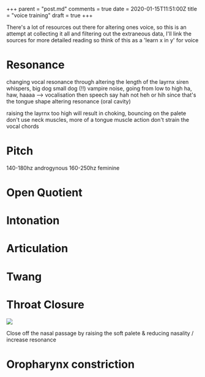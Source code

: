 +++
parent = "post.md"
comments = true
date = 2020-01-15T11:51:00Z
title = "voice training"
draft = true
+++

There's a lot of resources out there for altering ones voice, so this is an attempt at collecting it all and filtering out the extraneous data, I'll link the sources for more detailed reading so think of this as a 'learn x in y' for voice

# Resonance

changing vocal resonance through altering the length of the layrnx
siren whispers, big dog small dog
(!!) vampire noise, going from low to high
ha, haw, haaaa --> vocalisation then speech
say hah not heh or hih since that's the tongue shape altering resonance (oral cavity)

raising the layrnx too high will result in choking, bouncing on the palete
don't use neck muscles, more of a tongue muscle action
don't strain the vocal chords

# Pitch

140-180hz androgynous
160-250hz feminine

# Open Quotient

# Intonation

# Articulation

# Twang

# Throat Closure

![](https://ftp.cass.si/015027d~6.jpeg)

Close off the nasal passage by raising the soft palete & reducing nasality / increase resonance

# Oropharynx constriction
